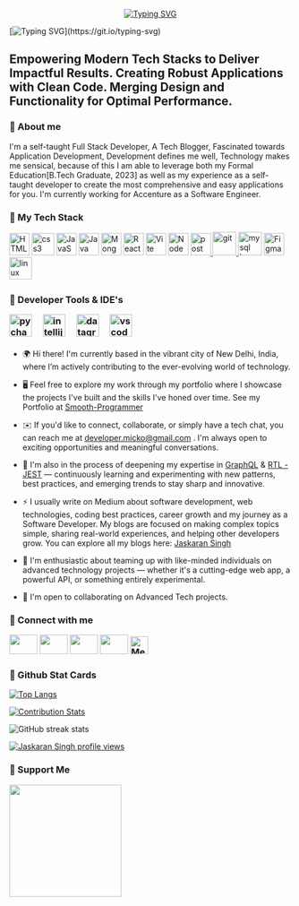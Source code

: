 <div align="center" display="flex">
  
[![Typing SVG](https://readme-typing-svg.demolab.com?font=Merienda&weight=900&size=36&pause=1000&color=white&height=65&width=450&lines=Smooth-Programmer)](https://git.io/typing-svg)


</div>



  [![Typing SVG](https://readme-typing-svg.demolab.com?font=Latin&weight=900&size=35&pause=500&color=3D8AF7&width=542&height=60&lines=Hi+There%2C+I'm+Jaskaran+Singh.;I'm+a+Full+Stack+Developer.;A+Blogger;Driven+Software+Engineer.)](https://git.io/typing-svg)
  <div justify-content="center">
 <h2> Empowering Modern Tech Stacks to Deliver Impactful Results. Creating Robust Applications with Clean Code. Merging Design and Functionality for Optimal Performance.
   
  </div>
  
  
  <h3> 🚀 About me
  </h3>
  <div>
<p text-align="left">
  I'm a self-taught Full Stack Developer, A Tech Blogger, Fascinated towards Application Development, Development defines me well, Technology makes me sensical, because of this I am able to leverage both my Formal Education[B.Tech Graduate, 2023] as well as my experience as a self-taught developer to create the most comprehensive and easy applications for you. I'm currently working for Accenture as a Software Engineer.</p>
</div>


 ### 🚀 My Tech Stack

<p align="left">
<a href="https://developer.mozilla.org/en-US/docs/Glossary/HTML5" target="_blank" rel="noreferrer"><img src="https://raw.githubusercontent.com/danielcranney/readme-generator/main/public/icons/skills/html5-colored.svg" width="36" height="40" alt="HTML5" /></a>
<img src="https://cdn.jsdelivr.net/gh/devicons/devicon/icons/css3/css3-original.svg" height="40" width="40" alt="css3 logo"  />
<a href="https://developer.mozilla.org/en-US/docs/Web/JavaScript" target="_blank" rel="noreferrer"><img src="https://raw.githubusercontent.com/danielcranney/readme-generator/main/public/icons/skills/javascript-colored.svg" width="36" height="40" alt="JavaScript" /></a>
<a href="https://www.oracle.com/java/" target="_blank" rel="noreferrer"><img src="https://raw.githubusercontent.com/danielcranney/readme-generator/main/public/icons/skills/java-colored.svg" width="36" height="40" alt="Java" /></a>  
<a href="https://www.mongodb.com/" target="_blank" rel="noreferrer"><img src="https://raw.githubusercontent.com/danielcranney/readme-generator/main/public/icons/skills/mongodb-colored.svg" width="36" height="40" alt="MongoDB" /></a>
<a href="https://reactjs.org/" target="_blank" rel="noreferrer"><img src="https://raw.githubusercontent.com/danielcranney/readme-generator/main/public/icons/skills/react-colored.svg" width="36" height="40" alt="React" /></a>
<a href="https://vitejs.dev/" target="_blank" rel="noreferrer"><img src="https://raw.githubusercontent.com/danielcranney/readme-generator/main/public/icons/skills/vite-colored.svg" width="36" height="40" alt="Vite" /></a>
<a href="https://nodejs.org/en/" target="_blank" rel="noreferrer"><img src="https://raw.githubusercontent.com/danielcranney/readme-generator/main/public/icons/skills/nodejs-colored.svg" width="36" height="40" alt="NodeJS" /></a>
 <a href="https://postman.com" target="_blank" rel="noreferrer"> <img src="https://www.vectorlogo.zone/logos/getpostman/getpostman-icon.svg" alt="postman" width="36" height="40"/> </a>
<a href="https://git-scm.com/" target="_blank"> <img src="https://img.icons8.com/color/48/000000/git.png" alt=" git" width="42" height"42"/> </a>
    <img src="https://cdn.jsdelivr.net/gh/devicons/devicon/icons/mysql/mysql-original.svg" height="42" alt="mysql logo"  />
<a href="https://www.figma.com/" target="_blank" rel="noreferrer"><img src="https://raw.githubusercontent.com/danielcranney/readme-generator/main/public/icons/skills/figma-colored.svg" width="36" height="40" alt="Figma" /></a>
  <img src="https://cdn.jsdelivr.net/gh/devicons/devicon/icons/linux/linux-original.svg" height="40" alt="linux logo"  />
  <img width="12" />
</p>
     
   <div>
  <h3> 🚀 Developer Tools & IDE's
    <p>
    <div>
  <img src="https://cdn.jsdelivr.net/gh/devicons/devicon/icons/pycharm/pycharm-original.svg" height="40" alt="pycharm logo"  />
  <img width="12" />
  <img src="https://cdn.jsdelivr.net/gh/devicons/devicon/icons/intellij/intellij-original.svg" height="40" alt="intellij logo"  />
  <img width="12" />
  <img src="https://cdn.jsdelivr.net/gh/devicons/devicon/icons/datagrip/datagrip-original.svg" height="40" alt="datagrip logo"  />
  <img width="12" />
  <img src="https://cdn.jsdelivr.net/gh/devicons/devicon/icons/vscode/vscode-original.svg" height="40" alt="vscode logo"  /> 
      </div>  
   </p>
  </div>
    
* 🌍  Hi there! I'm currently based in the vibrant city of New Delhi, India, where I’m actively contributing to the ever-evolving world of technology.
* 🖥️  Feel free to explore my work through my portfolio where I showcase the projects I've built and the skills I've honed over time. See my Portfolio at [Smooth-Programmer](https://smooth-programmer.netlify.app/)
* ✉️   If you'd like to connect, collaborate, or simply have a tech chat, you can reach me at [developer.micko@gmail.com](mailto:developer.micko@gmail.com) . I'm always open to exciting opportunities and meaningful conversations. 
* 🚀  I'm also in the process of deepening my expertise in [GraphQL](https://www.youtube.com/watch?v=5199E50O7SI) & [RTL - JEST](https://www.youtube.com/watch?v=8vfQ6SWBZ-U) — continuously learning and experimenting with new patterns, best practices, and emerging trends to stay sharp and innovative.
* ⚡ I usually write on Medium about software development, web technologies, coding best practices, career growth and my journey as a Software Developer. My blogs are focused on making complex topics simple, sharing real-world experiences, and helping other developers grow.
You can explore all my blogs here: [Jaskaran Singh](https://medium.com/@Jaskaran-Singh)
  
* 🧠 I'm enthusiastic about teaming up with like-minded individuals on advanced technology projects — whether it's a cutting-edge web app, a powerful API, or something entirely experimental.
* 🤝  I'm open to collaborating on Advanced Tech projects.
    
<div>
  <h3> 🚀 Connect with me
    <p>
<div>
<p align="left"> 
  <a href="https://www.facebook.com/profile.php?id=100041770744715" target="_blank" rel="noreferrer"><img src="https://raw.githubusercontent.com/danielcranney/readme-generator/main/public/icons/socials/facebook.svg" width="50" height="35" /></a>
  <a href="http://www.instagram.com/jaskaran_singhhhhhh/" target="_blank" rel="noreferrer"><img src="https://raw.githubusercontent.com/danielcranney/readme-generator/main/public/icons/socials/instagram.svg" width="50" height="35" /></a>
  <a href="https://www.linkedin.com/in/jaskaran-techno" target="_blank" rel="noreferrer"><img src="https://raw.githubusercontent.com/danielcranney/readme-generator/main/public/icons/socials/linkedin.svg" width="50" height="35" /></a> 
  <a href="https://www.twitter.com/mejaskaransingh" target="_blank" rel="noreferrer"><img src="https://raw.githubusercontent.com/danielcranney/readme-generator/main/public/icons/socials/twitter.svg" width="50" height="35" /></a>
<a href="https://medium.com/@Jaskaran-Singh" target="_blank" rel="noreferrer"> <picture> <source media="(prefers-color-scheme: dark)" srcset="https://raw.githubusercontent.com/danielcranney/readme-generator/main/public/icons/socials/medium-dark.svg" /> <source media="(prefers-color-scheme: light)" srcset="https://raw.githubusercontent.com/danielcranney/readme-generator/main/public/icons/socials/medium.svg" /> <img src="https://raw.githubusercontent.com/danielcranney/readme-generator/main/public/icons/socials/medium.svg" width="32" height="32" alt="Medium" title="Medium" /> </picture> </a>
  </p>
</div>  
    </p>
  </div>

  <div>

 ### 🚀 Github Stat Cards   
    
[![Top Langs](https://github-readme-stats.vercel.app/api/top-langs/?username=Smooth-Programmer&layout=compact)](https://github.com/anuraghazra/github-readme-stats)

[![Contribution Stats](https://github-contribution-stats.vercel.app/api/?username=Smooth-Programmer)](https://github.com/Smooth-Programmer/github-contribution-stats/)
    
![GitHub streak stats](https://github-readme-streak-stats.herokuapp.com/?user=Smooth-Programmer)  

[![Jaskaran Singh profile views](https://u8views.com/api/v1/github/profiles/89383365/views/day-week-month-total-count.svg)](https://u8views.com/github/Smooth-Programmer)
  
  
### 🚀 Support Me

<a href="https://www.buymeacoffee.com/Smooth-Programmer"><img src="https://cdn.buymeacoffee.com/buttons/v2/default-yellow.png" width="200" /></a>
  
  
  
